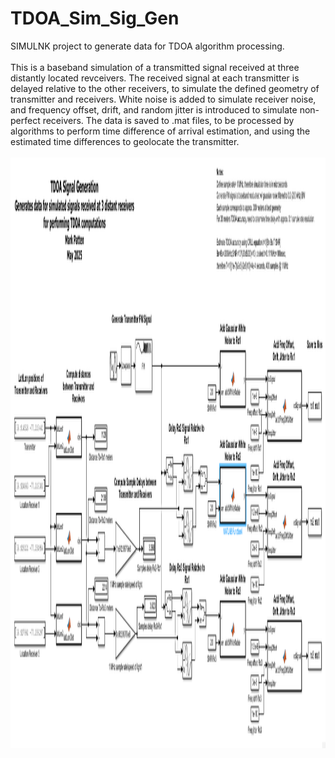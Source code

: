 # TDOA_Sim_Sig_Gen

SIMULNK project to generate data for TDOA algorithm processing.<br><br>
This is a baseband simulation of a transmitted signal received at three distantly located revceivers.
The received signal at each transmitter is delayed relative to the other receivers, to simulate the defined geometry of transmitter and receivers.
White noise is added to simulate receiver noise, and frequency offset, drift, and random jitter is introduced to simulate non-perfect receivers.
The data is saved to .mat files, to be processed by algorithms to perform time difference of arrival estimation,
and using the estimated time differences to geolocate the transmitter.<br><br>
<img class="is-content" src="TDOA Simulation Signal Generation.png" width="1333" height="945" alt="mark-profile-pic" caption="" data-width="original" data-scaling="no">

